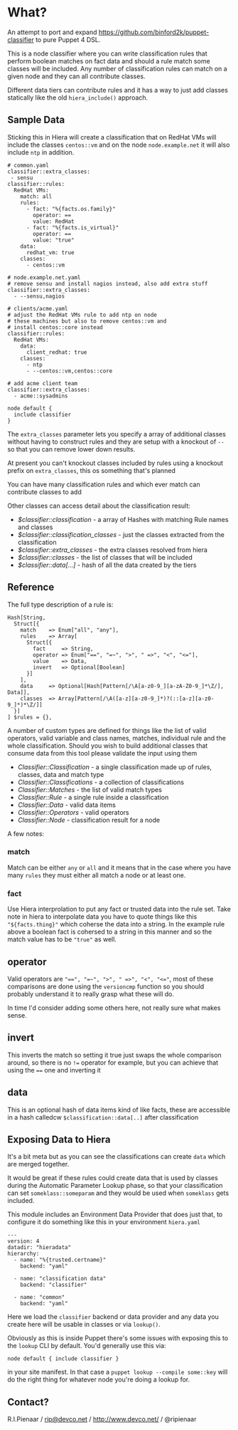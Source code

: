 What?
=====

An attempt to port and expand https://github.com/binford2k/puppet-classifier to pure Puppet 4 DSL.

This is a node classifier where you can write classification rules that perform boolean matches on
fact data and should a rule match some classes will be included.  Any number of classification
rules can match on a given node and they can all contribute classes.

Different data tiers can contribute rules and it has a way to just add classes statically like
the old `hiera_include()` approach.

Sample Data
-----------

Sticking this in Hiera will create a classification that on RedHat VMs will include the classes `centos::vm` and on the node `node.example.net` it will also include `ntp` in addition.

```
# common.yaml
classifier::extra_classes:
 - sensu
classifier::rules:
  RedHat VMs:
    match: all
    rules:
      - fact: "%{facts.os.family}"
        operator: ==
        value: RedHat
      - fact: "%{facts.is_virtual}"
        operator: ==
        value: "true"
    data:
      redhat_vm: true
    classes:
      - centos::vm
```

```
# node.example.net.yaml
# remove sensu and install nagios instead, also add extra stuff
classifier::extra_classes:
  - --sensu,nagios
```

```
# clients/acme.yaml
# adjust the RedHat VMs rule to add ntp on node
# these machines but also to remove centos::vm and
# install centos::core instead
classifier::rules:
  RedHat VMs:
    data:
      client_redhat: true
    classes:
      - ntp
      - --centos::vm,centos::core

# add acme client team
classifier::extra_classes:
  - acme::sysadmins
```

```
node default {
  include classifier
}
```

The `extra_classes` parameter lets you specify a array of additional classes without having to construct
rules and they are setup with a knockout of `--` so that you can remove lower down results.

At present you can't knockout classes included by rules using a knockout prefix on `extra_classes`, this
os something that's planned

You can have many classification rules and which ever match can contribute classes to add

Other classes can access detail about the classification result:

  * *$classifier::classification* - a array of Hashes with matching Rule names and classes
  * *$classifier::classification_classes* - just the classes extracted from the classification
  * *$classifier::extra_classes* - the extra classes resolved from hiera
  * *$classifier::classes* - the list of classes that will be included
  * *$classifier::data[...]* - hash of all the data created by the tiers

Reference
---------

The full type description of a rule is:

```
Hash[String,
  Struct[{
    match    => Enum["all", "any"],
    rules    => Array[
      Struct[{
        fact     => String,
        operator => Enum["==", "=~", ">", " =>", "<", "<="],
        value    => Data,
        invert   => Optional[Boolean]
      }]
    ],
    data     => Optional[Hash[Pattern[/\A[a-z0-9_][a-zA-Z0-9_]*\Z/], Data]],
    classes  => Array[Pattern[/\A([a-z][a-z0-9_]*)?(::[a-z][a-z0-9_]*)*\Z/]]
  }]
] $rules = {},
```

A number of custom types are defined for things like the list of valid operators, valid
variable and class names, matches, individual rule and the whole classification.  Should
you wish to build additional classes that consume data from this tool please validate the
input using them

  * *Classifier::Classification* - a single classification made up of rules, classes, data and match type
  * *Classifier::Classifications* - a collection of classifications
  * *Classifier::Matches* - the list of valid match types
  * *Classifier::Rule* - a single rule inside a classification
  * *Classifier::Data* - valid data items
  * *Classifier::Operators* - valid operators
  * *Classifier::Node* - classification result for a node

A few notes:

### match
Match can be either `any` or `all` and it means that in the case where you have many `rules`
they must either all match a node or at least one.

### fact
Use Hiera interprolation to put any fact or trusted data into the rule set. Take note in hiera
to interpolate data you have to quote things like this `"${facts.thing}"` which coherse the data
into a string.  In the example rule above a boolean fact is cohersed to a string in this manner
and so the match value has to be `"true"` as well.

## operator
Valid operators are `"==", "=~", ">", " =>", "<", "<="`, most of these comparisons are done using
the `versioncmp` function so you should probably understand it to really grasp what these will do.

In time I'd consider adding some others here, not really sure what makes sense.

## invert
This inverts the match so setting it true just swaps the whole comparison around, so there is no
`!=` operator for example, but you can achieve that using the `==` one and inverting it

## data
This is an optional hash of data items kind of like facts, these are accessible in a hash calledcw
`$classification::data[..]` after classification

Exposing Data to Hiera
----------------------

It's a bit meta but as you can see the classifications can create `data` which are merged together.

It would be great if these rules could create data that is used by classes during the Automatic
Parameter Lookup phase, so that your classification can set `someklass::someparam` and they would
be used when `someklass` gets included.

This module includes an Environment Data Provider that does just that, to configure it do something
like this in your environment `hiera.yaml`

```
---
version: 4
datadir: "hieradata"
hierarchy:
  - name: "%{trusted.certname}"
    backend: "yaml"

  - name: "classification data"
    backend: "classifier"

  - name: "common"
    backend: "yaml"
```

Here we load the `classifier` backend or data provider and any data you create here will be usable
in classes or via `lookup()`.

Obviously as this is inside Puppet there's some issues with exposing this to the `lookup` CLI by
default.  You'd generally use this via:

```
node default { include classifier }
```

in your site manifest.  In that case a `puppet lookup --compile some::key` will do the right thing
for whatever node you're doing a lookup for.

Contact?
--------

R.I.Pienaar / rip@devco.net / http://www.devco.net/ / @ripienaar
